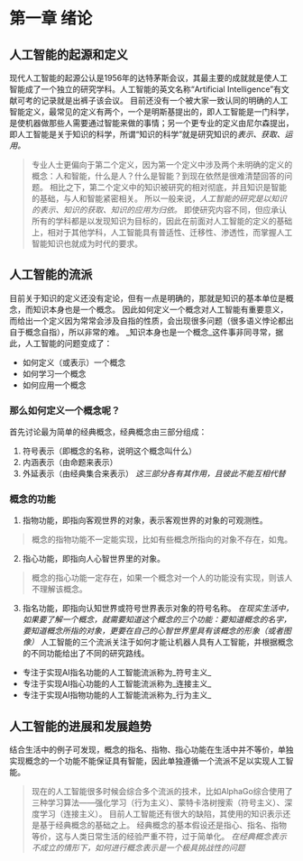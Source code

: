 # 第一章 绪论

## 人工智能的起源和定义
现代人工智能的起源公认是1956年的达特茅斯会议，其最主要的成就就是使人工智能成了一个独立的研究学科。人工智能的英文名称“Artificial Intelligence”有文献可考的记录就是出裤子该会议。
目前还没有一个被大家一致认同的明确的人工智能定义，最常见的定义有两个，一个是明斯基提出的，即人工智能是一门科学，是使机器做那些人需要通过智能来做的事情；另一个更专业的定义由尼尔森提出，即人工智能是关于知识的科学，所谓“知识的科学”就是研究知识的*表示、获取、运用。*
> 专业人士更偏向于第二个定义，因为第一个定义中涉及两个未明确的定义的概念：人和智能，什么是人？什么是智能？到现在依然是很难清楚回答的问题。
> 相比之下，第二个定义中的知识被研究的相对彻底，并且知识是智能的基础，与人和智能紧密相关。
所以一般来说，_人工智能的研究是以知识的表示、知识的获取、知识的应用为归依。_
即使研究内容不同，但应承认所有的学科都是以发现知识为目标的，因此在前面对人工智能的定义的基础上，相对于其他学科，人工智能具有普适性、迁移性、渗透性，而掌握人工智能知识也就成为时代的要求。

## 人工智能的流派
目前关于知识的定义还没有定论，但有一点是明确的，那就是知识的基本单位是概念，而知识本身也是一个概念。
因此如何定义一个概念对人工智能有重要意义，而给出一个定义因为常常会涉及自指的性质，会出现很多问题（很多语义悖论都出自于概念自指），所以非常的难。
_知识本身也是一个概念_这件事非同寻常，据此，人工智能的问题变成了：
- 如何定义（或表示）一个概念
- 如何学习一个概念
- 如何应用一个概念
### 那么如何定义一个概念呢？
首先讨论最为简单的经典概念，经典概念由三部分组成：
1. 符号表示（即概念的名称，说明这个概念叫什么）
2. 内涵表示（由命题来表示）
3. 外延表示（由经典集合来表示）
_这三部分各有其作用，且彼此不能互相代替_
### 概念的功能
1. 指物功能，即指向客观世界的对象，表示客观世界的对象的可观测性。
> 概念的指物功能不一定能实现，比如有些概念所指向的对象不存在，如鬼。
2. 指心功能，即指向人心智世界里的对象。
> 概念的指心功能一定存在，如果一个概念对一个人的功能没有实现，则该人不理解该概念。
3. 指名功能，即指向认知世界或符号世界表示对象的符号名称。
_在现实生活中，如果要了解一个概念，就需要知道这个概念的三个功能：要知道概念的名字，要知道概念所指的对象，更要在自己的心智世界里具有该概念的形象（或者图像）_
人工智能的三个流派关注于如何才能让机器人具有人工智能，并根据概念的不同功能给出了不同的研究路线。
- 专注于实现AI指名功能的人工智能流派称为_符号主义_
- 专注于实现AI指心功能的人工智能流派称为_连接主义_
- 专注于实现AI指物功能的人工智能流派称为_行为主义_

## 人工智能的进展和发展趋势
结合生活中的例子可发现，概念的指名、指物、指心功能在生活中并不等价，单独实现概念的一个功能不能保证具有智能，因此单独遵循一个流派不足以实现人工智能。
> 现在的人工智能很多时候会综合多个流派的技术，比如AlphaGo综合使用了三种学习算法——强化学习（行为主义）、蒙特卡洛树搜索（符号主义）、深度学习（连接主义）。
目前人工智能还有很大的缺陷，其使用的知识表示还是基于经典概念的基础之上。
经典概念的基本假设还是指心、指名、指物等价，这与人类日常生活的经验严重不符，过于简单化。
_在经典概念表示不成立的情形下，如何进行概念表示是一个极具挑战性的问题_



